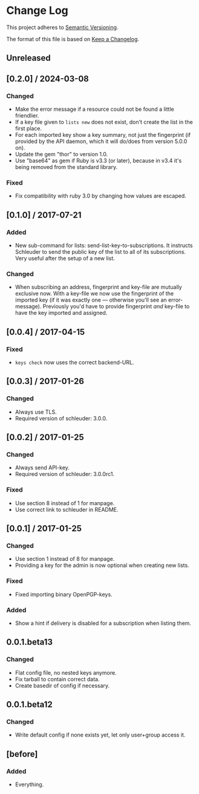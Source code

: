 Change Log
==========

This project adheres to [Semantic Versioning](http://semver.org/).

The format of this file is based on [Keep a Changelog](http://keepachangelog.com/).

## Unreleased


## [0.2.0] / 2024-03-08

### Changed

* Make the error message if a resource could not be found a little friendlier.
* If a key file given to `lists new` does not exist, don't create the list in the first place.
* For each imported key show a key summary, not just the fingerprint (if provided by the API daemon, which it will do/does from version 5.0.0 on).
* Update the gem "thor" to version 1.0.
* Use "base64" as gem if Ruby is v3.3 (or later), because in v3.4 it's being removed from the standard library.

### Fixed

* Fix compatibility with ruby 3.0 by changing how values are escaped.


## [0.1.0] / 2017-07-21

### Added

* New sub-command for lists: send-list-key-to-subscriptions. It instructs Schleuder to send the public key of the list to all of its subscriptions. Very useful after the setup of a new list.

### Changed

* When subscribing an address, fingerprint and key-file are mutually exclusive now. With a key-file we now use the fingerprint of the imported key (if it was exactly one — otherwise you'll see an error-message). Previously you'd have to provide fingerprint *and* key-file to have the key imported and assigned.


## [0.0.4] / 2017-04-15

### Fixed

* `keys check` now uses the correct backend-URL.


## [0.0.3] / 2017-01-26

### Changed

* Always use TLS.
* Required version of schleuder: 3.0.0.


## [0.0.2] / 2017-01-25

### Changed

* Always send API-key.
* Required version of schleuder: 3.0.0rc1.

### Fixed

 * Use section 8 instead of 1 for manpage.
 * Use correct link to schleuder in README.


## [0.0.1] / 2017-01-25

### Changed

 * Use section 1 instead of 8 for manpage.
 * Providing a key for the admin is now optional when creating new lists.

### Fixed

 * Fixed importing binary OpenPGP-keys.

### Added

 * Show a hint if delivery is disabled for a subscription when listing them.


## 0.0.1.beta13

### Changed

 * Flat config file, no nested keys anymore.
 * Fix tarball to contain correct data.
 * Create basedir of config if necessary.

## 0.0.1.beta12

### Changed

 * Write default config if none exists yet, let only user+group access it.


## [before]

### Added

 * Everything.

